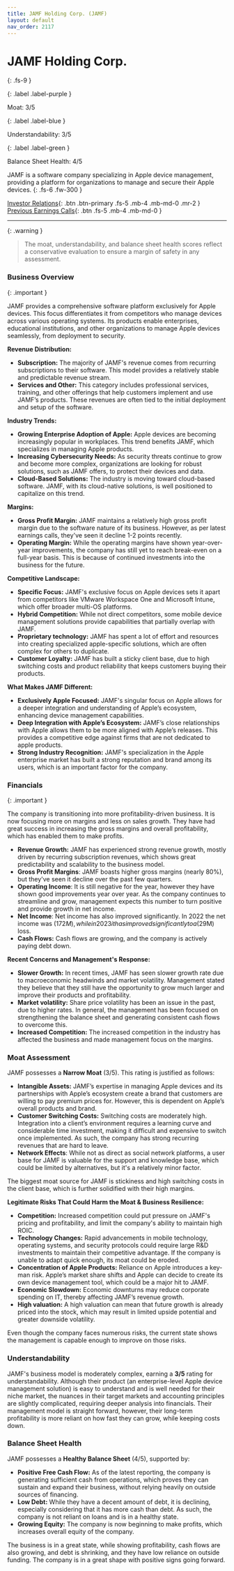 ```yaml
---
title: JAMF Holding Corp. (JAMF)
layout: default
nav_order: 2117
---
```


# JAMF Holding Corp.
{: .fs-9 }

{: .label .label-purple }

Moat: 3/5

{: .label .label-blue }

Understandability: 3/5

{: .label .label-green }

Balance Sheet Health: 4/5

JAMF is a software company specializing in Apple device management, providing a platform for organizations to manage and secure their Apple devices.
{: .fs-6 .fw-300 }

[Investor Relations](https://www.google.com/search?q=JAMF+investor+relations){: .btn .btn-primary .fs-5 .mb-4 .mb-md-0 .mr-2 }
[Previous Earnings Calls](https://discountingcashflows.com/company/JAMF/transcripts/){: .btn .fs-5 .mb-4 .mb-md-0 }

---

{: .warning }
>The moat, understandability, and balance sheet health scores reflect a conservative evaluation to ensure a margin of safety in any assessment.



### Business Overview

{: .important }

JAMF provides a comprehensive software platform exclusively for Apple devices. This focus differentiates it from competitors who manage devices across various operating systems. Its products enable enterprises, educational institutions, and other organizations to manage Apple devices seamlessly, from deployment to security.

**Revenue Distribution:**

*   **Subscription:** The majority of JAMF's revenue comes from recurring subscriptions to their software. This model provides a relatively stable and predictable revenue stream.
*   **Services and Other:** This category includes professional services, training, and other offerings that help customers implement and use JAMF’s products. These revenues are often tied to the initial deployment and setup of the software.

**Industry Trends:**

*   **Growing Enterprise Adoption of Apple:** Apple devices are becoming increasingly popular in workplaces. This trend benefits JAMF, which specializes in managing Apple products.
*   **Increasing Cybersecurity Needs:** As security threats continue to grow and become more complex, organizations are looking for robust solutions, such as JAMF offers, to protect their devices and data.
*   **Cloud-Based Solutions:** The industry is moving toward cloud-based software. JAMF, with its cloud-native solutions, is well positioned to capitalize on this trend.

**Margins:**

*   **Gross Profit Margin:** JAMF maintains a relatively high gross profit margin due to the software nature of its business. However, as per latest earnings calls, they've seen it decline 1-2 points recently.
*   **Operating Margin:** While the operating margins have shown year-over-year improvements, the company has still yet to reach break-even on a full-year basis. This is because of continued investments into the business for the future.

**Competitive Landscape:**

*   **Specific Focus:** JAMF's exclusive focus on Apple devices sets it apart from competitors like VMware Workspace One and Microsoft Intune, which offer broader multi-OS platforms.
*   **Hybrid Competition:** While not direct competitors, some mobile device management solutions provide capabilities that partially overlap with JAMF. 
*   **Proprietary technology:** JAMF has spent a lot of effort and resources into creating specialized apple-specific solutions, which are often complex for others to duplicate.
*   **Customer Loyalty:** JAMF has built a sticky client base, due to high switching costs and product reliability that keeps customers buying their products. 

**What Makes JAMF Different:**

*   **Exclusively Apple Focused:** JAMF's singular focus on Apple allows for a deeper integration and understanding of Apple’s ecosystem, enhancing device management capabilities.
*   **Deep Integration with Apple’s Ecosystem:** JAMF’s close relationships with Apple allows them to be more aligned with Apple’s releases. This provides a competitive edge against firms that are not dedicated to apple products.
*   **Strong Industry Recognition:** JAMF's specialization in the Apple enterprise market has built a strong reputation and brand among its users, which is an important factor for the company.

### Financials

{: .important }

The company is transitioning into more profitability-driven business. It is now focusing more on margins and less on sales growth. They have had great success in increasing the gross margins and overall profitability, which has enabled them to make profits. 

*   **Revenue Growth:** JAMF has experienced strong revenue growth, mostly driven by recurring subscription revenues, which shows great predictability and scalability to the business model.
*   **Gross Profit Margins**: JAMF boasts higher gross margins (nearly 80%), but they've seen it decline over the past few quarters. 
*   **Operating Income**:  It is still negative for the year, however they have shown good improvements year over year. As the company continues to streamline and grow, management expects this number to turn positive and provide growth in net income. 
*   **Net Income**:  Net income has also improved significantly. In 2022 the net income was ($172M), while in 2023 it has improved significantly to a ($29M) loss.
*   **Cash Flows:** Cash flows are growing, and the company is actively paying debt down.

**Recent Concerns and Management's Response:**

*   **Slower Growth:** In recent times, JAMF has seen slower growth rate due to macroeconomic headwinds and market volatility.  Management stated they believe that they still have the opportunity to grow much larger and improve their products and profitability. 
*  **Market volatility:** Share price volatility has been an issue in the past, due to higher rates. In general, the management has been focused on strengthening the balance sheet and generating consistent cash flows to overcome this.
*   **Increased Competition:** The increased competition in the industry has affected the business and made management focus on the margins.

### Moat Assessment

JAMF possesses a **Narrow Moat** (3/5). This rating is justified as follows:

*   **Intangible Assets:** JAMF’s expertise in managing Apple devices and its partnerships with Apple’s ecosystem create a brand that customers are willing to pay premium prices for. However, this is dependent on Apple’s overall products and brand.  
*   **Customer Switching Costs:** Switching costs are moderately high. Integration into a client’s environment requires a learning curve and considerable time investment, making it difficult and expensive to switch once implemented. As such, the company has strong recurring revenues that are hard to leave. 
*   **Network Effects**:  While not as direct as social network platforms, a user base for JAMF is valuable for the support and knowledge base, which could be limited by alternatives, but it's a relatively minor factor.

The biggest moat source for JAMF is stickiness and high switching costs in the client base, which is further solidified with their high margins.

**Legitimate Risks That Could Harm the Moat & Business Resilience:**

*   **Competition:** Increased competition could put pressure on JAMF's pricing and profitability, and limit the company's ability to maintain high ROIC.
*   **Technology Changes:** Rapid advancements in mobile technology, operating systems, and security protocols could require large R&D investments to maintain their competitive advantage. If the company is unable to adapt quick enough, its moat could be eroded.
*   **Concentration of Apple Products:** Reliance on Apple introduces a key-man risk. Apple’s market share shifts and Apple can decide to create its own device management tool, which could be a major hit to JAMF. 
*   **Economic Slowdown:** Economic downturns may reduce corporate spending on IT, thereby affecting JAMF’s revenue growth.
*   **High valuation:** A high valuation can mean that future growth is already priced into the stock, which may result in limited upside potential and greater downside volatility.

Even though the company faces numerous risks, the current state shows the management is capable enough to improve on those risks. 

### Understandability

JAMF's business model is moderately complex, earning a **3/5** rating for understandability. Although their product (an enterprise-level Apple device management solution) is easy to understand and is well needed for their niche market, the nuances in their target markets and accounting principles are slightly complicated, requiring deeper analysis into financials. Their management model is straight forward, however, their long-term profitability is more reliant on how fast they can grow, while keeping costs down. 

### Balance Sheet Health

JAMF possesses a **Healthy Balance Sheet** (4/5), supported by:

*   **Positive Free Cash Flow:** As of the latest reporting, the company is generating sufficient cash from operations, which proves they can sustain and expand their business, without relying heavily on outside sources of financing. 
*   **Low Debt:** While they have a decent amount of debt, it is declining, especially considering that it has more cash than debt. As such, the company is not reliant on loans and is in a healthy state.
*   **Growing Equity:** The company is now beginning to make profits, which increases overall equity of the company. 

The business is in a great state, while showing profitability, cash flows are also growing, and debt is shrinking, and they have low reliance on outside funding. The company is in a great shape with positive signs going forward.